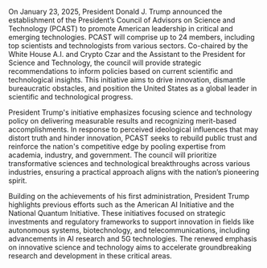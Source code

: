 On January 23, 2025, President Donald J. Trump announced the establishment of the President’s Council of Advisors on Science and Technology (PCAST) to promote American leadership in critical and emerging technologies. PCAST will comprise up to 24 members, including top scientists and technologists from various sectors. Co-chaired by the White House A.I. and Crypto Czar and the Assistant to the President for Science and Technology, the council will provide strategic recommendations to inform policies based on current scientific and technological insights. This initiative aims to drive innovation, dismantle bureaucratic obstacles, and position the United States as a global leader in scientific and technological progress.

President Trump's initiative emphasizes focusing science and technology policy on delivering measurable results and recognizing merit-based accomplishments. In response to perceived ideological influences that may distort truth and hinder innovation, PCAST seeks to rebuild public trust and reinforce the nation's competitive edge by pooling expertise from academia, industry, and government. The council will prioritize transformative sciences and technological breakthroughs across various industries, ensuring a practical approach aligns with the nation’s pioneering spirit.

Building on the achievements of his first administration, President Trump highlights previous efforts such as the American AI Initiative and the National Quantum Initiative. These initiatives focused on strategic investments and regulatory frameworks to support innovation in fields like autonomous systems, biotechnology, and telecommunications, including advancements in AI research and 5G technologies. The renewed emphasis on innovative science and technology aims to accelerate groundbreaking research and development in these critical areas.